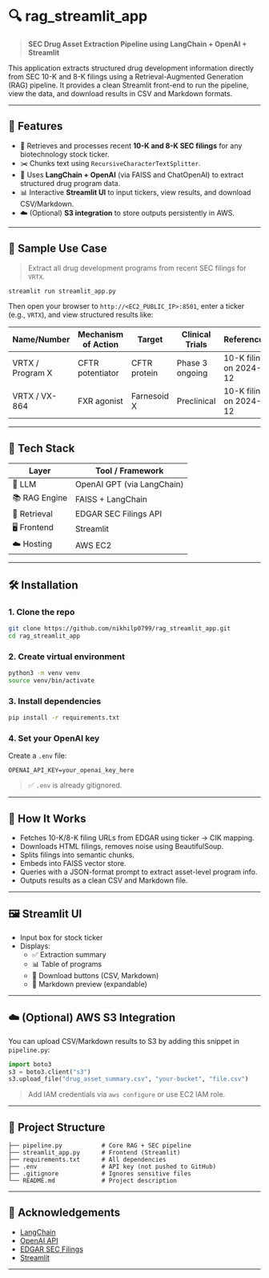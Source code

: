# 🔍 rag_streamlit_app

> **SEC Drug Asset Extraction Pipeline using LangChain + OpenAI + Streamlit**

This application extracts structured drug development information directly from SEC 10-K and 8-K filings using a Retrieval-Augmented Generation (RAG) pipeline. It provides a clean Streamlit front-end to run the pipeline, view the data, and download results in CSV and Markdown formats.

---

## 📌 Features

- 🔎 Retrieves and processes recent **10-K and 8-K SEC filings** for any biotechnology stock ticker.
- ✂️ Chunks text using `RecursiveCharacterTextSplitter`.
- 🧠 Uses **LangChain + OpenAI** (via FAISS and ChatOpenAI) to extract structured drug program data.
- 📊 Interactive **Streamlit UI** to input tickers, view results, and download CSV/Markdown.
- ☁️ (Optional) **S3 integration** to store outputs persistently in AWS.

---

## 🧪 Sample Use Case

> Extract all drug development programs from recent SEC filings for `VRTX`.

```bash
streamlit run streamlit_app.py
```

Then open your browser to `http://<EC2_PUBLIC_IP>:8501`, enter a ticker (e.g., `VRTX`), and view structured results like:

| Name/Number     | Mechanism of Action | Target        | Clinical Trials | References            |
|----------------|---------------------|---------------|-----------------|------------------------|
| VRTX / Program X | CFTR potentiator    | CFTR protein  | Phase 3 ongoing | 10-K filing on 2024-12 |
| VRTX / VX-864    | FXR agonist         | Farnesoid X   | Preclinical     | 10-K filing on 2024-12 |

---

## 🚀 Tech Stack

| Layer        | Tool / Framework         |
|--------------|---------------------------|
| 🧠 LLM        | OpenAI GPT (via LangChain) |
| 📚 RAG Engine | FAISS + LangChain         |
| 🔎 Retrieval  | EDGAR SEC Filings API     |
| 🖥 Frontend   | Streamlit                 |
| ☁️ Hosting    | AWS EC2                   |

---

## 🛠 Installation

### 1. Clone the repo

```bash
git clone https://github.com/nikhilp0799/rag_streamlit_app.git
cd rag_streamlit_app
```

### 2. Create virtual environment

```bash
python3 -m venv venv
source venv/bin/activate
```

### 3. Install dependencies

```bash
pip install -r requirements.txt
```

### 4. Set your OpenAI key

Create a `.env` file:

```env
OPENAI_API_KEY=your_openai_key_here
```

> ✅ `.env` is already gitignored.

---

## 🧠 How It Works

- Fetches 10-K/8-K filing URLs from EDGAR using ticker → CIK mapping.
- Downloads HTML filings, removes noise using BeautifulSoup.
- Splits filings into semantic chunks.
- Embeds into FAISS vector store.
- Queries with a JSON-format prompt to extract asset-level program info.
- Outputs results as a clean CSV and Markdown file.

---

## 🖼 Streamlit UI

- Input box for stock ticker
- Displays:
  - ✅ Extraction summary
  - 📊 Table of programs
  - 📎 Download buttons (CSV, Markdown)
  - 📝 Markdown preview (expandable)

---

## ☁️ (Optional) AWS S3 Integration

You can upload CSV/Markdown results to S3 by adding this snippet in `pipeline.py`:

```python
import boto3
s3 = boto3.client("s3")
s3.upload_file("drug_asset_summary.csv", "your-bucket", "file.csv")
```

> Add IAM credentials via `aws configure` or use EC2 IAM role.

---

## 📁 Project Structure

```
├── pipeline.py           # Core RAG + SEC pipeline
├── streamlit_app.py      # Frontend (Streamlit)
├── requirements.txt      # All dependencies
├── .env                  # API key (not pushed to GitHub)
├── .gitignore            # Ignores sensitive files
└── README.md             # Project description
```

---

## 📣 Acknowledgements

- [LangChain](https://github.com/langchain-ai/langchain)
- [OpenAI API](https://platform.openai.com/)
- [EDGAR SEC Filings](https://www.sec.gov/edgar.shtml)
- [Streamlit](https://streamlit.io)

---
